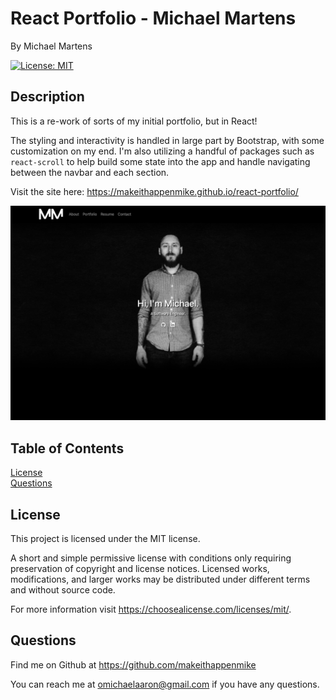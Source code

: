 # React Portfolio - Michael Martens
<p />By Michael Martens

[![License: MIT](https://img.shields.io/badge/License-MIT-yellow.svg)](https://opensource.org/licenses/MIT)

## Description
This is a re-work of sorts of my initial portfolio, but in React! 

The styling and interactivity is handled in large part by Bootstrap, with some customization on my end. I'm also utilizing a handful of packages such as ```react-scroll``` to help build some state into the app and handle navigating between the navbar and each section.

Visit the site here: https://makeithappenmike.github.io/react-portfolio/

<img src="./src/assets/portfolio_ss.png" />
<br>

## Table of Contents
[License](#license)<br />[Questions](#questions)

## License
This project is licensed under the MIT license.

A short and simple permissive license with conditions only requiring preservation of copyright and license notices. Licensed works, modifications, and larger works may be distributed under different terms and without source code.<p />For more information visit https://choosealicense.com/licenses/mit/.

## Questions
Find me on Github at https://github.com/makeithappenmike<p/>You can reach me at omichaelaaron@gmail.com if you have any questions.